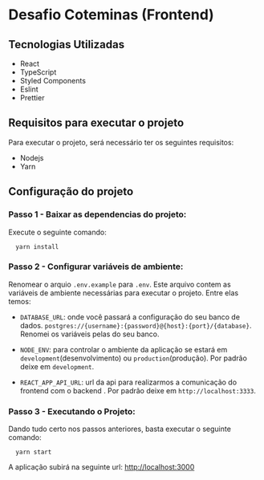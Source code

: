 # Desafio Coteminas (Frontend)

## Tecnologias Utilizadas

- React
- TypeScript
- Styled Components
- Eslint
- Prettier

## Requisitos para executar o projeto

Para executar o projeto, será necessário ter os seguintes requisitos: 
- Nodejs 
- Yarn

## Configuração do projeto

### Passo 1 - Baixar as dependencias do projeto:

  Execute o seguinte comando:

```
  yarn install
``` 

### Passo 2 - Configurar variáveis de ambiente:
 
 Renomear o arquio `.env.example` para `.env`. Este arquivo contem as variáveis de ambiente necessárias para executar o projeto. Entre elas temos:

 - `DATABASE_URL`: onde você passará a configuração do seu banco de dados. `postgres://{username}:{password}@{host}:{port}/{database}`. Renomei os variáveis pelas do seu banco.

 - `NODE_ENV`: para controlar o ambiente da aplicação se estará em `development`(desenvolvimento) ou `production`(produção). Por padrão deixe em `development`.

 - `REACT_APP_API_URL`: url da api para realizarmos a comunicação do frontend com o backend . Por padrão deixe em `http://localhost:3333`.

### Passo 3 - Executando o Projeto:

 Dando tudo certo nos passos anteriores, basta executar o seguinte comando:

```
  yarn start
``` 

A aplicação subirá na seguinte url: [http://localhost:3000](http://localhost:3000)